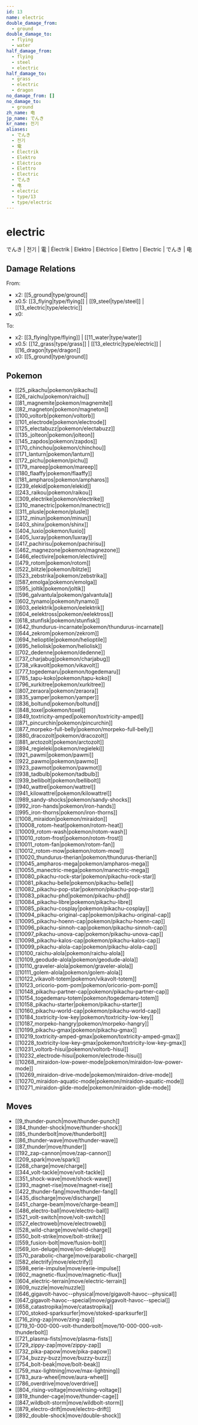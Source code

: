 ```yaml
---
id: 13
name: electric
double_damage_from:
  - ground
double_damage_to:
  - flying
  - water
half_damage_from:
  - flying
  - steel
  - electric
half_damage_to:
  - grass
  - electric
  - dragon
no_damage_from: []
no_damage_to:
  - ground
zh_name: 电
jp_name: でんき
kr_name: 전기
aliases:
  - でんき
  - 전기
  - 電
  - Électrik
  - Elektro
  - Eléctrico
  - Elettro
  - Electric
  - でんき
  - 电
  - electric
  - type/13
  - type/electric
---
```

# electric

でんき | 전기 | 電 | Électrik | Elektro | Eléctrico | Elettro | Electric | でんき | 电

## Damage Relations

From:
- x2: [[5_ground|type/ground]]
- x0.5: [[3_flying|type/flying]] | [[9_steel|type/steel]] | [[13_electric|type/electric]]
- x0: 

To:
- x2: [[3_flying|type/flying]] | [[11_water|type/water]]
- x0.5: [[12_grass|type/grass]] | [[13_electric|type/electric]] | [[16_dragon|type/dragon]]
- x0: [[5_ground|type/ground]]

## Pokemon

- [[25_pikachu|pokemon/pikachu]]
- [[26_raichu|pokemon/raichu]]
- [[81_magnemite|pokemon/magnemite]]
- [[82_magneton|pokemon/magneton]]
- [[100_voltorb|pokemon/voltorb]]
- [[101_electrode|pokemon/electrode]]
- [[125_electabuzz|pokemon/electabuzz]]
- [[135_jolteon|pokemon/jolteon]]
- [[145_zapdos|pokemon/zapdos]]
- [[170_chinchou|pokemon/chinchou]]
- [[171_lanturn|pokemon/lanturn]]
- [[172_pichu|pokemon/pichu]]
- [[179_mareep|pokemon/mareep]]
- [[180_flaaffy|pokemon/flaaffy]]
- [[181_ampharos|pokemon/ampharos]]
- [[239_elekid|pokemon/elekid]]
- [[243_raikou|pokemon/raikou]]
- [[309_electrike|pokemon/electrike]]
- [[310_manectric|pokemon/manectric]]
- [[311_plusle|pokemon/plusle]]
- [[312_minun|pokemon/minun]]
- [[403_shinx|pokemon/shinx]]
- [[404_luxio|pokemon/luxio]]
- [[405_luxray|pokemon/luxray]]
- [[417_pachirisu|pokemon/pachirisu]]
- [[462_magnezone|pokemon/magnezone]]
- [[466_electivire|pokemon/electivire]]
- [[479_rotom|pokemon/rotom]]
- [[522_blitzle|pokemon/blitzle]]
- [[523_zebstrika|pokemon/zebstrika]]
- [[587_emolga|pokemon/emolga]]
- [[595_joltik|pokemon/joltik]]
- [[596_galvantula|pokemon/galvantula]]
- [[602_tynamo|pokemon/tynamo]]
- [[603_eelektrik|pokemon/eelektrik]]
- [[604_eelektross|pokemon/eelektross]]
- [[618_stunfisk|pokemon/stunfisk]]
- [[642_thundurus-incarnate|pokemon/thundurus-incarnate]]
- [[644_zekrom|pokemon/zekrom]]
- [[694_helioptile|pokemon/helioptile]]
- [[695_heliolisk|pokemon/heliolisk]]
- [[702_dedenne|pokemon/dedenne]]
- [[737_charjabug|pokemon/charjabug]]
- [[738_vikavolt|pokemon/vikavolt]]
- [[777_togedemaru|pokemon/togedemaru]]
- [[785_tapu-koko|pokemon/tapu-koko]]
- [[796_xurkitree|pokemon/xurkitree]]
- [[807_zeraora|pokemon/zeraora]]
- [[835_yamper|pokemon/yamper]]
- [[836_boltund|pokemon/boltund]]
- [[848_toxel|pokemon/toxel]]
- [[849_toxtricity-amped|pokemon/toxtricity-amped]]
- [[871_pincurchin|pokemon/pincurchin]]
- [[877_morpeko-full-belly|pokemon/morpeko-full-belly]]
- [[880_dracozolt|pokemon/dracozolt]]
- [[881_arctozolt|pokemon/arctozolt]]
- [[894_regieleki|pokemon/regieleki]]
- [[921_pawmi|pokemon/pawmi]]
- [[922_pawmo|pokemon/pawmo]]
- [[923_pawmot|pokemon/pawmot]]
- [[938_tadbulb|pokemon/tadbulb]]
- [[939_bellibolt|pokemon/bellibolt]]
- [[940_wattrel|pokemon/wattrel]]
- [[941_kilowattrel|pokemon/kilowattrel]]
- [[989_sandy-shocks|pokemon/sandy-shocks]]
- [[992_iron-hands|pokemon/iron-hands]]
- [[995_iron-thorns|pokemon/iron-thorns]]
- [[1008_miraidon|pokemon/miraidon]]
- [[10008_rotom-heat|pokemon/rotom-heat]]
- [[10009_rotom-wash|pokemon/rotom-wash]]
- [[10010_rotom-frost|pokemon/rotom-frost]]
- [[10011_rotom-fan|pokemon/rotom-fan]]
- [[10012_rotom-mow|pokemon/rotom-mow]]
- [[10020_thundurus-therian|pokemon/thundurus-therian]]
- [[10045_ampharos-mega|pokemon/ampharos-mega]]
- [[10055_manectric-mega|pokemon/manectric-mega]]
- [[10080_pikachu-rock-star|pokemon/pikachu-rock-star]]
- [[10081_pikachu-belle|pokemon/pikachu-belle]]
- [[10082_pikachu-pop-star|pokemon/pikachu-pop-star]]
- [[10083_pikachu-phd|pokemon/pikachu-phd]]
- [[10084_pikachu-libre|pokemon/pikachu-libre]]
- [[10085_pikachu-cosplay|pokemon/pikachu-cosplay]]
- [[10094_pikachu-original-cap|pokemon/pikachu-original-cap]]
- [[10095_pikachu-hoenn-cap|pokemon/pikachu-hoenn-cap]]
- [[10096_pikachu-sinnoh-cap|pokemon/pikachu-sinnoh-cap]]
- [[10097_pikachu-unova-cap|pokemon/pikachu-unova-cap]]
- [[10098_pikachu-kalos-cap|pokemon/pikachu-kalos-cap]]
- [[10099_pikachu-alola-cap|pokemon/pikachu-alola-cap]]
- [[10100_raichu-alola|pokemon/raichu-alola]]
- [[10109_geodude-alola|pokemon/geodude-alola]]
- [[10110_graveler-alola|pokemon/graveler-alola]]
- [[10111_golem-alola|pokemon/golem-alola]]
- [[10122_vikavolt-totem|pokemon/vikavolt-totem]]
- [[10123_oricorio-pom-pom|pokemon/oricorio-pom-pom]]
- [[10148_pikachu-partner-cap|pokemon/pikachu-partner-cap]]
- [[10154_togedemaru-totem|pokemon/togedemaru-totem]]
- [[10158_pikachu-starter|pokemon/pikachu-starter]]
- [[10160_pikachu-world-cap|pokemon/pikachu-world-cap]]
- [[10184_toxtricity-low-key|pokemon/toxtricity-low-key]]
- [[10187_morpeko-hangry|pokemon/morpeko-hangry]]
- [[10199_pikachu-gmax|pokemon/pikachu-gmax]]
- [[10219_toxtricity-amped-gmax|pokemon/toxtricity-amped-gmax]]
- [[10228_toxtricity-low-key-gmax|pokemon/toxtricity-low-key-gmax]]
- [[10231_voltorb-hisui|pokemon/voltorb-hisui]]
- [[10232_electrode-hisui|pokemon/electrode-hisui]]
- [[10268_miraidon-low-power-mode|pokemon/miraidon-low-power-mode]]
- [[10269_miraidon-drive-mode|pokemon/miraidon-drive-mode]]
- [[10270_miraidon-aquatic-mode|pokemon/miraidon-aquatic-mode]]
- [[10271_miraidon-glide-mode|pokemon/miraidon-glide-mode]]

## Moves

- [[9_thunder-punch|move/thunder-punch]]
- [[84_thunder-shock|move/thunder-shock]]
- [[85_thunderbolt|move/thunderbolt]]
- [[86_thunder-wave|move/thunder-wave]]
- [[87_thunder|move/thunder]]
- [[192_zap-cannon|move/zap-cannon]]
- [[209_spark|move/spark]]
- [[268_charge|move/charge]]
- [[344_volt-tackle|move/volt-tackle]]
- [[351_shock-wave|move/shock-wave]]
- [[393_magnet-rise|move/magnet-rise]]
- [[422_thunder-fang|move/thunder-fang]]
- [[435_discharge|move/discharge]]
- [[451_charge-beam|move/charge-beam]]
- [[486_electro-ball|move/electro-ball]]
- [[521_volt-switch|move/volt-switch]]
- [[527_electroweb|move/electroweb]]
- [[528_wild-charge|move/wild-charge]]
- [[550_bolt-strike|move/bolt-strike]]
- [[559_fusion-bolt|move/fusion-bolt]]
- [[569_ion-deluge|move/ion-deluge]]
- [[570_parabolic-charge|move/parabolic-charge]]
- [[582_electrify|move/electrify]]
- [[598_eerie-impulse|move/eerie-impulse]]
- [[602_magnetic-flux|move/magnetic-flux]]
- [[604_electric-terrain|move/electric-terrain]]
- [[609_nuzzle|move/nuzzle]]
- [[646_gigavolt-havoc--physical|move/gigavolt-havoc--physical]]
- [[647_gigavolt-havoc--special|move/gigavolt-havoc--special]]
- [[658_catastropika|move/catastropika]]
- [[700_stoked-sparksurfer|move/stoked-sparksurfer]]
- [[716_zing-zap|move/zing-zap]]
- [[719_10-000-000-volt-thunderbolt|move/10-000-000-volt-thunderbolt]]
- [[721_plasma-fists|move/plasma-fists]]
- [[729_zippy-zap|move/zippy-zap]]
- [[732_pika-papow|move/pika-papow]]
- [[734_buzzy-buzz|move/buzzy-buzz]]
- [[754_bolt-beak|move/bolt-beak]]
- [[759_max-lightning|move/max-lightning]]
- [[783_aura-wheel|move/aura-wheel]]
- [[786_overdrive|move/overdrive]]
- [[804_rising-voltage|move/rising-voltage]]
- [[819_thunder-cage|move/thunder-cage]]
- [[847_wildbolt-storm|move/wildbolt-storm]]
- [[879_electro-drift|move/electro-drift]]
- [[892_double-shock|move/double-shock]]

